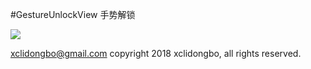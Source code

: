 #GestureUnlockView
手势解锁


[![](http://img.shields.io/travis/xclidongbo/GestureUnlockView.svg?branch=master)](https://travis-ci.org/xclidongbo/GestureUnlockView)





xclidongbo@gmail.com
copyright 2018 xclidongbo, all rights reserved.

